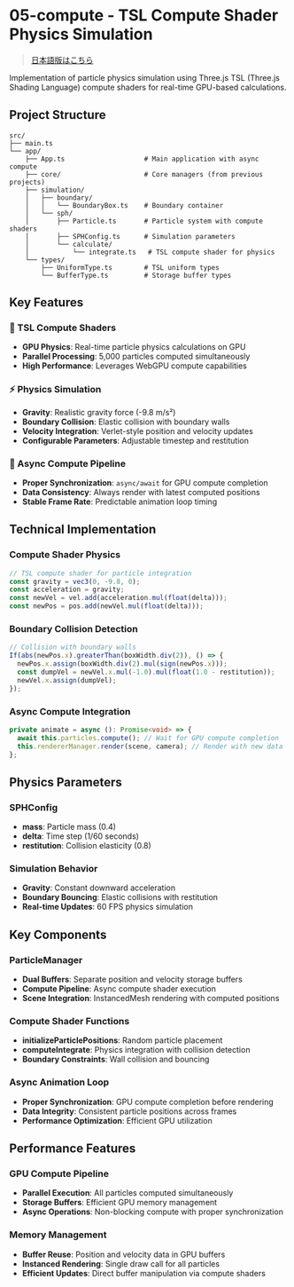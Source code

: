 # 05-compute - TSL Compute Shader Physics Simulation

> [日本語版はこちら](README.ja.md)

Implementation of particle physics simulation using Three.js TSL (Three.js Shading Language) compute shaders for real-time GPU-based calculations.

## Project Structure

```
src/
├── main.ts
└── app/
    ├── App.ts                    # Main application with async compute
    ├── core/                     # Core managers (from previous projects)
    ├── simulation/
    │   ├── boundary/
    │   │   └── BoundaryBox.ts    # Boundary container
    │   └── sph/
    │       ├── Particle.ts       # Particle system with compute shaders
    │       ├── SPHConfig.ts      # Simulation parameters
    │       └── calculate/
    │           └── integrate.ts   # TSL compute shader for physics
    └── types/
        ├── UniformType.ts        # TSL uniform types
        └── BufferType.ts         # Storage buffer types
```

## Key Features

### 🚀 TSL Compute Shaders

- **GPU Physics**: Real-time particle physics calculations on GPU
- **Parallel Processing**: 5,000 particles computed simultaneously
- **High Performance**: Leverages WebGPU compute capabilities

### ⚡ Physics Simulation

- **Gravity**: Realistic gravity force (-9.8 m/s²)
- **Boundary Collision**: Elastic collision with boundary walls
- **Velocity Integration**: Verlet-style position and velocity updates
- **Configurable Parameters**: Adjustable timestep and restitution

### 🔄 Async Compute Pipeline

- **Proper Synchronization**: `async/await` for GPU compute completion
- **Data Consistency**: Always render with latest computed positions
- **Stable Frame Rate**: Predictable animation loop timing

## Technical Implementation

### Compute Shader Physics

```typescript
// TSL compute shader for particle integration
const gravity = vec3(0, -9.8, 0);
const acceleration = gravity;
const newVel = vel.add(acceleration.mul(float(delta)));
const newPos = pos.add(newVel.mul(float(delta)));
```

### Boundary Collision Detection

```typescript
// Collision with boundary walls
If(abs(newPos.x).greaterThan(boxWidth.div(2)), () => {
  newPos.x.assign(boxWidth.div(2).mul(sign(newPos.x)));
  const dumpVel = newVel.x.mul(-1.0).mul(float(1.0 - restitution));
  newVel.x.assign(dumpVel);
});
```

### Async Compute Integration

```typescript
private animate = async (): Promise<void> => {
  await this.particles.compute(); // Wait for GPU compute completion
  this.rendererManager.render(scene, camera); // Render with new data
};
```

## Physics Parameters

### SPHConfig

- **mass**: Particle mass (0.4)
- **delta**: Time step (1/60 seconds)
- **restitution**: Collision elasticity (0.8)

### Simulation Behavior

- **Gravity**: Constant downward acceleration
- **Boundary Bouncing**: Elastic collisions with restitution
- **Real-time Updates**: 60 FPS physics simulation

## Key Components

### ParticleManager

- **Dual Buffers**: Separate position and velocity storage buffers
- **Compute Pipeline**: Async compute shader execution
- **Scene Integration**: InstancedMesh rendering with computed positions

### Compute Shader Functions

- **initializeParticlePositions**: Random particle placement
- **computeIntegrate**: Physics integration with collision detection
- **Boundary Constraints**: Wall collision and bouncing

### Async Animation Loop

- **Proper Synchronization**: GPU compute completion before rendering
- **Data Integrity**: Consistent particle positions across frames
- **Performance Optimization**: Efficient GPU utilization

## Performance Features

### GPU Compute Pipeline

- **Parallel Execution**: All particles computed simultaneously
- **Storage Buffers**: Efficient GPU memory management
- **Async Operations**: Non-blocking compute with proper synchronization

### Memory Management

- **Buffer Reuse**: Position and velocity data in GPU buffers
- **Instanced Rendering**: Single draw call for all particles
- **Efficient Updates**: Direct buffer manipulation via compute shaders

